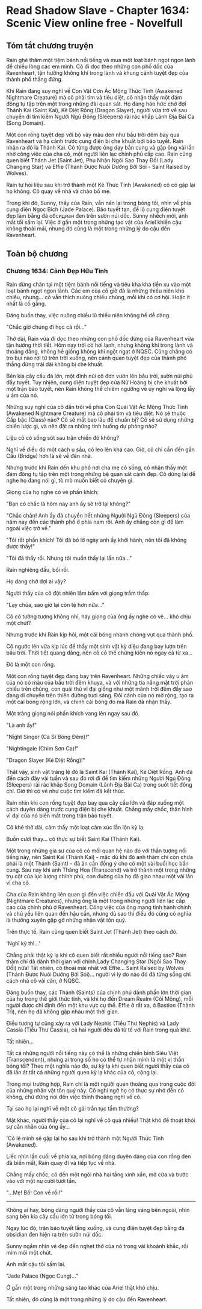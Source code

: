 # Read Shadow Slave - Chapter 1634: Scenic View online free - Novelfull

## Tóm tắt chương truyện

Rain ghé thăm một tiệm bánh nổi tiếng và mua một loạt bánh ngọt ngon lành để chiều lòng các em mình. Cô đi dọc theo những con phố dốc của Ravenheart, tận hưởng không khí trong lành và khung cảnh tuyệt đẹp của thành phố thẳng đứng.

Khi Rain đang suy nghĩ về Con Vật Cơn Ác Mộng Thức Tỉnh (Awakened Nightmare Creature) mà cô phải tìm và tiêu diệt, cô nhận thấy một đám đông tụ tập trên một trong những đài quan sát. Họ đang háo hức chờ đợi Thánh Kai (Saint Kai), Kẻ Diệt Rồng (Dragon Slayer), người vừa trở về sau chuyến đi tìm kiếm Người Ngủ Đông (Sleepers) rải rác khắp Lãnh Địa Bài Ca (Song Domain).

Một con rồng tuyệt đẹp với bộ vảy màu đen như bầu trời đêm bay qua Ravenheart và hạ cánh trước cung điện bị che khuất bởi bão tuyết. Rain nhận ra đó là Thánh Kai. Cô từng được ông dạy bắn cung và gặp ông vài lần nhờ công việc của cha cô, một người liên lạc chính phủ cấp cao. Rain cũng quen biết Thánh Jet (Saint Jet), Phu Nhân Ngôi Sao Thay Đổi (Lady Changing Star) và Effie (Thánh Được Nuôi Dưỡng Bởi Sói - Saint Raised by Wolves).

Rain tự hỏi liệu sau khi trở thành một Kẻ Thức Tỉnh (Awakened) cô có gặp lại họ không. Cô quay về nhà và chào bố mẹ.

Trong khi đó, Sunny, thầy của Rain, vẫn nán lại trong bóng tối, nhìn về phía cung điện Ngọc Bích (Jade Palace). Bão tuyết tan, để lộ cung điện tuyệt đẹp làm bằng đá обсидиан đen trên sườn núi dốc. Sunny nhếch môi, ánh mắt tối sầm lại. Việc ở gần một trong những tạo vật của Ariel khiến cậu không thoải mái, nhưng đó cũng là một trong những lý do cậu đến Ravenheart.

## Toàn bộ chương

### Chương 1634: Cảnh Đẹp Hữu Tình

Rain dừng chân tại một tiệm bánh nổi tiếng và tiêu kha khá tiền xu vào một loạt bánh ngọt ngon lành. Các em của cô giờ đã là những thiếu niên khó chiều, nhưng... cô vẫn thích nuông chiều chúng, mỗi khi có cơ hội. Hoặc ít nhất là cố gắng.

Đáng buồn thay, việc nuông chiều lũ thiếu niên không hề dễ dàng.

"Chắc giờ chúng đi học cả rồi..."

Thở dài, Rain vừa đi dọc theo những con phố dốc đứng của Ravenheart vừa tận hưởng thời tiết. Hôm nay trời có hơi lạnh, nhưng không khí trong lành và thoáng đãng, không hề giống không khí ngột ngạt ở NQSC. Cũng chẳng có tro bụi nào rơi từ trên trời xuống, nên cảnh quan tuyệt đẹp của thành phố thẳng đứng trải dài không bị che khuất.

Bên kia cây cầu đá lớn, một đỉnh núi cô đơn vươn lên bầu trời, sườn núi phủ đầy tuyết. Tuy nhiên, cung điện tuyệt đẹp của Nữ Hoàng bị che khuất bởi một trận bão tuyết, nên Rain không thể chiêm ngưỡng vẻ uy nghi và lộng lẫy u ám của nó.

Những suy nghĩ của cô dần trôi về phía Con Quái Vật Ác Mộng Thức Tỉnh (Awakened Nightmare Creature) mà cô phải tìm và tiêu diệt. Nó sẽ thuộc Cấp bậc (Class) nào? Cô sẽ mất bao lâu để chuẩn bị? Cô sẽ sử dụng những chiến lược gì, và nên đặt ra những tình huống dự phòng nào?

Liệu cô có sống sót sau trận chiến đó không?

Nghĩ về điều đó một cách u sầu, cô leo lên khá cao. Giờ, cô chỉ cần đến gần Cầu (Bridge) hơn là sẽ về đến nhà.

Nhưng trước khi Rain đến khu phố nơi cha mẹ cô sống, cô nhận thấy một đám đông tụ tập trên một trong những bệ quan sát cảnh đẹp. Cô dừng lại để nghe họ đang nói gì, tò mò muốn biết có chuyện gì.

Giọng của họ nghe có vẻ phấn khích:

"Bạn có chắc là hôm nay anh ấy sẽ trở lại không?"

"Chắc chắn! Anh ấy đã chuyển hết những Người Ngủ Đông (Sleepers) của năm nay đến các thành phố ở phía nam rồi. Anh ấy chẳng còn gì để làm ngoài việc trở về."

"Tôi rất phấn khích! Tôi đã bỏ lỡ ngày anh ấy khởi hành, nên tôi đã không được thấy!"

"Tôi đã thấy rồi. Nhưng tôi muốn thấy lại lần nữa..."

Rain nghiêng đầu, bối rối.

Họ đang chờ đợi ai vậy?

Người thầy của cô đột nhiên lẩm bẩm với giọng trầm thấp:

"Lạy chúa, sao giờ lại còn tệ hơn nữa..."

Cô có tưởng tượng không nhỉ, hay giọng của ông ấy nghe có vẻ... khó chịu một chút?

Nhưng trước khi Rain kịp hỏi, một cái bóng nhanh chóng vụt qua thành phố.

Cô ngước lên vừa kịp lúc để thấy một sinh vật kỳ diệu đang bay lượn trên bầu trời. Thời tiết quang đãng, nên cô có thể chứng kiến nó ngay cả từ xa...

Đó là một con rồng.

Một con rồng tuyệt đẹp đang bay trên Ravenheart. Những chiếc vảy u ám của nó có màu của bầu trời đêm khuya, và với những tia nắng mặt trời phản chiếu trên chúng, con quái thú vĩ đại giống như một mảnh trời đêm đầy sao đang di chuyển trên thiên đường tươi sáng. Đôi cánh của nó mở rộng, tạo ra một cái bóng rộng lớn, và chính cái bóng đó mà Rain đã nhận thấy.

Một tràng giọng nói phấn khích vang lên ngay sau đó.

"Là anh ấy!"

"Night Singer (Ca Sĩ Bóng Đêm)!"

"Nightingale (Chim Sơn Ca)!"

"Dragon Slayer (Kẻ Diệt Rồng)!"

Thật vậy, sinh vật tráng lệ đó là Saint Kai (Thánh Kai), Kẻ Diệt Rồng. Anh đã đến cách đây vài tuần và sau đó rời đi để tìm kiếm những Người Ngủ Đông (Sleepers) rải rác khắp Song Domain (Lãnh Địa Bài Ca) trong suốt tiết đông chí. Giờ thì có vẻ như cuộc tìm kiếm đã kết thúc.

Rain nhìn khi con rồng tuyệt đẹp bay qua cây cầu lớn và đáp xuống một cách duyên dáng trước cung điện bị che khuất. Chẳng mấy chốc, thân hình vĩ đại của nó biến mất trong trận bão tuyết.

Cô khẽ thở dài, cảm thấy một loạt cảm xúc lẫn lộn kỳ lạ.

Buồn cười thay... cô thực sự biết Saint Kai (Thánh Kai).

Một trong những gia sư của cô có mối quan hệ nào đó với thần tượng nổi tiếng này, nên Saint Kai (Thánh Kai) - mặc dù khi đó anh thậm chí còn chưa phải là một Thánh (Saint) - đã ân cần đồng ý cho cô một vài buổi học bắn cung. Sau này khi anh Thăng Hoa (Transcend) và trở thành một trong những trụ cột của lực lượng chính phủ, con đường của họ đã giao nhau một vài lần vì cha cô.

Cha của Rain không liên quan gì đến việc chiến đấu với Quái Vật Ác Mộng (Nightmare Creatures), nhưng ông là một trong những người liên lạc cấp cao của chính phủ ở Ravenheart. Công việc của ông mang tính hành chính và chủ yếu liên quan đến hậu cần, nhưng dù sao thì điều đó cũng có nghĩa là thường xuyên gặp gỡ những nhân vật tôn quý.

Trên thực tế, Rain cũng quen biết Saint Jet (Thánh Jet) theo cách đó.

'Nghĩ kỹ thì...'

Chẳng phải thật kỳ lạ khi cô quen biết rất nhiều người nổi tiếng sao? Rain thậm chí đã dành thời gian với chính Lady Changing Star (Ngôi Sao Thay Đổi) nữa! Tất nhiên, cô thoải mái nhất với Effie... Saint Raised by Wolves (Thánh Được Nuôi Dưỡng Bởi Sói)... người vì lý do nào đó đã từng sống chỉ cách nhà cô vài căn, ở NQSC.

Đáng buồn thay, các Thánh (Saints) của chính phủ dành phần lớn thời gian của họ trong thế giới thức tỉnh, và khi họ đến Dream Realm (Cõi Mộng), mỗi người được chỉ định đến một khu vực cụ thể. Effie ở rất xa, ở Bastion (Thành Trì), nên họ đã không gặp nhau một thời gian.

Điều tương tự cũng xảy ra với Lady Nephis (Tiểu Thư Nephis) và Lady Cassia (Tiểu Thư Cassia), cả hai người đều đã tử tế với Rain trong quá khứ.

Tất nhiên...

Tất cả những người nổi tiếng này có thể là những chiến binh Siêu Việt (Transcendent), nhưng ai trong số họ có thể tự nhận mình là một vị thần bóng tối? Theo một nghĩa nào đó, sự kỳ lạ khi quen biết người thầy của cô đã lấn át tất cả những người quen kỳ lạ khác của cô, cộng lại.

Trong mọi trường hợp, Rain chỉ là một người quen thoáng qua trong cuộc đời của những nhân vật tôn quý này. Cô nghi ngờ họ có thực sự nhớ đến cô không, chứ đừng nói đến việc thỉnh thoảng nghĩ về cô.

Tại sao họ lại nghĩ về một cô gái trần tục tầm thường?

Mặt khác, người thầy của cô lại nghĩ về cô quá nhiều! Thật khó để thoát khỏi sự cằn nhằn của ông ấy...

'Có lẽ mình sẽ gặp lại họ sau khi trở thành một Người Thức Tỉnh (Awakened).

Liếc nhìn lần cuối về phía xa, nơi bóng dáng duyên dáng của con rồng đen đã biến mất, Rain quay đi và tiếp tục về nhà.

Chẳng mấy chốc, cô đến một ngôi nhà hai tầng xinh xắn, mở cửa và bước vào với một nụ cười tươi tắn.

"...Mẹ! Bố! Con về rồi!"

***

Không ai hay, bóng dáng người thầy của cô vẫn lảng vảng bên ngoài, nhìn sang bên kia cây cầu lớn từ trong bóng tối.

Ngay lúc đó, trận bão tuyết lắng xuống, và cung điện tuyệt đẹp bằng đá obsidian đen hiện ra trên sườn núi dốc.

Sunny ngắm nhìn vẻ đẹp đến nghẹt thở của nó trong vài khoảnh khắc, rồi mím môi một chút.

Ánh mắt cậu tối sầm lại.

"Jade Palace (Ngọc Cung)..."

Ở gần một trong những sáng tạo khác của Ariel thật khó chịu.

Tất nhiên, đó cũng là một trong những lý do cậu đến Ravenheart.